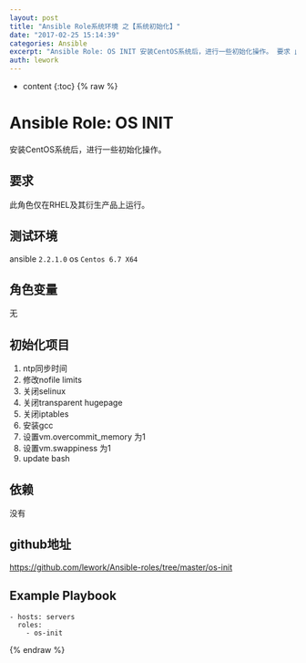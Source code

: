```yaml
---
layout: post
title: "Ansible Role系统环境 之【系统初始化】"
date: "2017-02-25 15:14:39"
categories: Ansible
excerpt: "Ansible Role: OS INIT 安装CentOS系统后，进行一些初始化操作。 要求 此角色仅在RHEL及其衍生产品上运行。 测试环境..."
auth: lework
---
```

* content
{:toc}
{% raw %}

# Ansible Role: OS INIT

安装CentOS系统后，进行一些初始化操作。

## 要求

此角色仅在RHEL及其衍生产品上运行。

## 测试环境

ansible `2.2.1.0`
os `Centos 6.7 X64`

## 角色变量
无

## 初始化项目

1. ntp同步时间
2. 修改nofile limits
3. 关闭selinux
4. 关闭transparent hugepage
5. 关闭iptables
6. 安装gcc
7. 设置vm.overcommit_memory 为1
8. 设置vm.swappiness 为1
9. update bash


## 依赖

没有

## github地址
https://github.com/lework/Ansible-roles/tree/master/os-init

## Example Playbook

    - hosts: servers
      roles:
        - os-init
{% endraw %}
